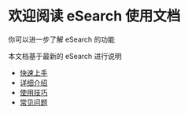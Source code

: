 # 欢迎阅读 eSearch 使用文档

你可以进一步了解 eSearch 的功能

本文档基于最新的 eSearch 进行说明

- [快速上手](start.md)
- [详细介绍](details.md)
- [使用技巧](more.md)
- [常见问题](qa.md)
